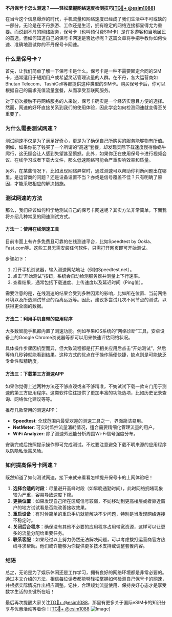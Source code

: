 **不丹保号卡怎么测速？——轻松掌握网络速度检测技巧[[TG💪+ @esim1088](https://t.me/s/esim1088)]**

在当今这个信息爆炸的时代，手机流量和网络速度已经成了我们生活中不可或缺的一部分。无论是在不丹旅游、工作还是生活，拥有稳定的网络连接都显得尤为重要。而说到不丹的网络服务，保号卡（也叫预付费SIM卡）是许多游客和当地居民的首选。但如何知道自己的保号卡网速是否达标呢？这篇文章将手把手教你如何快速、准确地测试你的不丹保号卡网速。

### 什么是保号卡？

首先，让我们简单了解一下保号卡是什么。保号卡是一种不需要固定合同的SIM卡，通常适用于短期用户或希望灵活管理流量的人群。在不丹，各大运营商如Bhutan Telecom、TashiCell等都提供这种类型的SIM卡。购买保号卡后，你可以根据自己的需求充值流量套餐，从而享受互联网服务。

对于初次接触不丹网络服务的人来说，保号卡确实是一个经济实惠且方便的选择。然而，网速的好坏直接关系到我们的使用体验，因此学会如何检测网速就变得至关重要了。

### 为什么需要测试网速？

测试网速不仅是为了满足好奇心，更是为了确保自己所购买的服务能够物有所值。例如，如果你花了钱买了一个所谓的“高速”套餐，却发现实际下载速度慢得像蜗牛爬行，这无疑会让人感到失望甚至愤怒。此外，如果你正在使用保号卡进行视频会议、在线学习或者下载大文件，那么低速网络可能会严重影响效率和质量。

另外，在某些情况下，比如发现网络异常时，通过测速可以帮助你判断问题出在哪里。是运营商的问题？还是设备设置不当？亦或是信号覆盖不佳？只有明确了原因，才能采取相应的解决措施。

### 测试网速的方法

那么，我们应该如何科学地测试自己的保号卡网速呢？其实方法非常简单，下面我将介绍几种常见的网速测试方式。

#### 方法一：使用在线测速工具

目前市面上有许多免费且可靠的在线测速平台，比如Speedtest by Ookla、Fast.com等。这些工具无需安装任何软件，只需打开网页即可开始测试。

步骤如下：
1. 打开手机浏览器，输入测速网站地址（例如Speedtest.net）。
2. 点击“开始测试”按钮，系统会自动检测服务器并测量上下行速率。
3. 查看结果，通常包括下载速度、上传速度以及延迟时间（Ping值）。

需要注意的是，在线测速的结果会受到多种因素的影响，比如所在位置、当前网络环境以及所选测试节点的距离远近等。因此，建议多尝试几次不同节点的测试，以获得更全面的数据。

#### 方法二：利用手机自带的应用程序

大多数智能手机都内置了测速功能。例如苹果iOS系统的“网络诊断”工具，安卓设备上的Google Chrome浏览器等都可以用来快速评估网络状况。

具体操作步骤因机型而异，但大致流程都是打开相关应用后点击“开始测试”，然后等待几秒钟就能看到结果。这种方式的优点在于操作简便快捷，缺点则是可能缺乏专业性和精确度。

#### 方法三：下载第三方测速APP

如果你觉得上述两种方法还不够直观或者不够精准，不妨试试下载一款专门用于测速的第三方应用程序。这类软件往往提供了更加丰富的功能选项，比如历史记录查询、网络优化建议等等。

推荐几款常用的测速APP：
- **Speedtest**: 全球范围内最受欢迎的测速工具之一，界面简洁易用。
- **NetMeter**: 可实时监控流量消耗情况，适合需要精细化管理流量的用户。
- **WiFi Analyzer**: 除了测速外还能分析周围Wi-Fi信号强度分布。

安装完成后按照提示操作即可完成测试。不过要注意避免下载不明来源的应用程序以防隐私泄露风险。

### 如何提高保号卡网速？

既然知道了如何测试网速，接下来就来看看怎样提升保号卡的上网体验吧！

1. **选择合适的时段**：尽量避开高峰时段（如早晚通勤时间），此时网络拥堵现象较为严重，容易导致速度下降。
2. **更换位置**：如果发现自己所在区域信号较弱，不妨移动到更高楼层或者靠近窗户的地方试试看是否能改善接收效果。
3. **重启设备**：有时候简单的重启手机就能解决不少问题，特别是当发现网络连接不稳定时。
4. **关闭后台程序**：确保没有其他不必要的应用程序占用带宽资源，这样可以让更多的流量分配给重要任务。
5. **联系客服**：如果经过以上努力仍然无法解决问题，可以考虑拨打运营商官方热线寻求帮助。他们或许能够为你提供更多技术支持或调整套餐内容。

### 结语

总之，无论是为了娱乐休闲还是工作学习，拥有良好的网络环境都是非常必要的。通过本文介绍的方法，相信每位读者都能够轻松掌握如何检测自己保号卡的网速，并根据实际情况作出相应调整。记住，合理规划流量使用、保持良好心态才是享受数字生活的关键所在哦！

最后再次提醒大家关注[TG💪+ @esim1088](https://t.me/s/esim1088)，那里有更多关于国际eSIM卡的知识分享与优惠活动等着你！[[TG💪+ @esim1088](https://t.me/s/esim1088) ![Image](https://i.postimg.cc/4NQfJmqS/Snipaste-2025-05-13-00-14-12.png)]